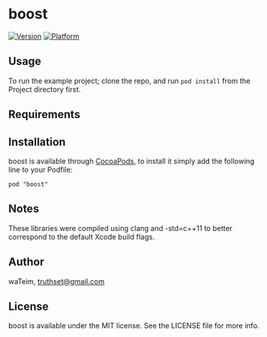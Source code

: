 # boost

[![Version](http://cocoapod-badges.herokuapp.com/v/boost/badge.png)](http://cocoadocs.org/docsets/boost)
[![Platform](http://cocoapod-badges.herokuapp.com/p/boost/badge.png)](http://cocoadocs.org/docsets/boost)

## Usage

To run the example project; clone the repo, and run `pod install` from the Project directory first.

## Requirements

## Installation

boost is available through [CocoaPods](http://cocoapods.org), to install
it simply add the following line to your Podfile:

    pod "boost"

## Notes

These libraries were compiled using clang and -std=c++11 to better correspond to the
default Xcode build flags.

## Author

waTeim, truthset@gmail.com

## License

boost is available under the MIT license. See the LICENSE file for more info.

